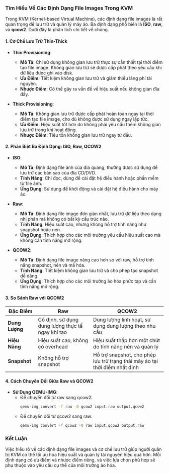### Tìm Hiểu Về Các Định Dạng File Images Trong KVM

Trong KVM (Kernel-based Virtual Machine), các định dạng file images là rất quan trọng để lưu trữ và quản lý máy ảo. Ba định dạng phổ biến là **ISO**, **raw**, và **qcow2**. Dưới đây là phân tích chi tiết về chúng.

#### 1. Cơ Chế Lưu Trữ Thin-Thick

- **Thin Provisioning**:
  - **Mô Tả**: Chỉ sử dụng không gian lưu trữ thực sự cần thiết tại thời điểm tạo file image. Không gian lưu trữ sẽ được cấp phát theo yêu cầu khi dữ liệu được ghi vào disk.
  - **Ưu Điểm**: Tiết kiệm không gian lưu trữ và giảm thiểu lãng phí tài nguyên.
  - **Nhược Điểm**: Có thể gây ra vấn đề về hiệu suất nếu không gian đĩa đầy.

- **Thick Provisioning**:
  - **Mô Tả**: Không gian lưu trữ được cấp phát hoàn toàn ngay tại thời điểm tạo file image, cho dù không được sử dụng ngay lập tức.
  - **Ưu Điểm**: Hiệu suất tốt hơn do không phải yêu cầu thêm không gian lưu trữ trong khi hoạt động.
  - **Nhược Điểm**: Tiêu tốn không gian lưu trữ ngay từ đầu.

#### 2. Phân Biệt Ba Định Dạng: ISO, Raw, QCOW2

- **ISO**:
  - **Mô Tả**: Định dạng file ảnh của đĩa quang, thường được sử dụng để lưu trữ các bản sao của đĩa CD/DVD. 
  - **Tính Năng**: Chỉ đọc, dùng để cài đặt hệ điều hành hoặc phần mềm từ file ảnh.
  - **Ứng Dụng**: Sử dụng để khởi động và cài đặt hệ điều hành cho máy ảo.

- **Raw**:
  - **Mô Tả**: Định dạng file image đơn giản nhất, lưu trữ dữ liệu theo dạng nhị phân mà không có bất kỳ cấu trúc nào.
  - **Tính Năng**: Hiệu suất cao, nhưng không hỗ trợ tính năng như snapshot hoặc nén.
  - **Ứng Dụng**: Thích hợp cho các môi trường yêu cầu hiệu suất cao mà không cần tính năng mở rộng.

- **QCOW2**:
  - **Mô Tả**: Định dạng file image nâng cao hơn so với raw, hỗ trợ tính năng snapshot, nén và mã hóa.
  - **Tính Năng**: Tiết kiệm không gian lưu trữ và cho phép tạo snapshot dễ dàng.
  - **Ứng Dụng**: Thích hợp cho các môi trường ảo hóa phức tạp và cần tính năng mở rộng.

#### 3. So Sánh Raw với QCOW2

| Đặc Điểm        | Raw                           | QCOW2                        |
|----------------|-------------------------------|------------------------------|
| **Dung Lượng** | Cố định, sử dụng dung lượng thực tế ngay khi tạo | Dung lượng linh hoạt, sử dụng dung lượng theo nhu cầu |
| **Hiệu Năng**  | Hiệu suất cao, không có overhead | Hiệu suất thấp hơn một chút do tính năng nén và quản lý |
| **Snapshot**    | Không hỗ trợ snapshot        | Hỗ trợ snapshot, cho phép lưu trữ trạng thái máy ảo tại thời điểm nhất định |

#### 4. Cách Chuyển Đổi Giữa Raw và QCOW2

- **Sử Dụng QEMU-IMG**:
  - Để chuyển đổi từ raw sang qcow2:
    ```bash
    qemu-img convert -f raw -O qcow2 input.raw output.qcow2
    ```
  - Để chuyển đổi từ qcow2 sang raw:
    ```bash
    qemu-img convert -f qcow2 -O raw input.qcow2 output.raw
    ```

### Kết Luận

Việc hiểu rõ về các định dạng file images và cơ chế lưu trữ giúp người quản trị KVM có thể tối ưu hóa hiệu suất và quản lý tài nguyên hiệu quả hơn. Mỗi định dạng có ưu điểm và nhược điểm riêng, và việc lựa chọn phù hợp sẽ phụ thuộc vào yêu cầu cụ thể của môi trường ảo hóa.
